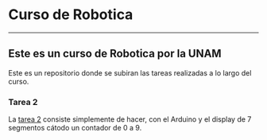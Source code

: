 # Curso de Robotica

----

## Este es un curso de Robotica por la UNAM

Este es un repositorio donde se subiran las tareas realizadas a lo largo del curso.

### Tarea 2

La [tarea 2](./tarea2) consiste simplemente de hacer, con el Arduino y el display de 7 segmentos cátodo un contador de 0 a 9.
